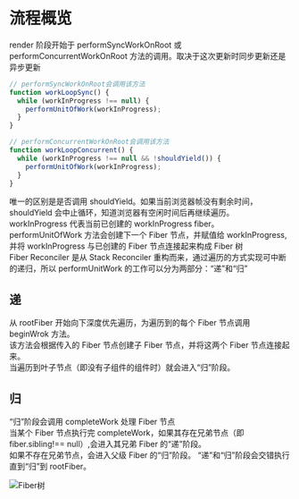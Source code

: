 # 流程概览

render 阶段开始于 performSyncWorkOnRoot 或 performConcurrentWorkOnRoot 方法的调用。取决于这次更新时同步更新还是异步更新

```javascript
// performSyncWorkOnRoot会调用该方法
function workLoopSync() {
  while (workInProgress !== null) {
    performUnitOfWork(workInProgress);
  }
}

// performConcurrentWorkOnRoot会调用该方法
function workLoopConcurrent() {
  while (workInProgress !== null && !shouldYield()) {
    performUnitOfWork(workInProgress);
  }
}
```

唯一的区别是是否调用 shouldYield。如果当前浏览器帧没有剩余时间，shouldYield 会中止循环，知道浏览器有空闲时间后再继续遍历。  
workInProgress 代表当前已创建的 workInProgress fiber。  
performUnitOfWork 方法会创建下一个 Fiber 节点，并赋值给 workInProgress,并将 workInProgress 与已创建的 Fiber 节点连接起来构成 Fiber 树  
Fiber Reconciler 是从 Stack Reconciler 重构而来，通过遍历的方式实现可中断的递归，所以 performUnitWork 的工作可以分为两部分：“递”和“归”

## 递

从 rootFiber 开始向下深度优先遍历，为遍历到的每个 Fiber 节点调用 beginWrok 方法。  
该方法会根据传入的 Fiber 节点创建子 Fiber 节点，并将这两个 Fiber 节点连接起来。  
当遍历到叶子节点（即没有子组件的组件时）就会进入“归”阶段。

## 归

“归”阶段会调用 completeWork 处理 Fiber 节点  
当某个 Fiber 节点执行完 completeWork，如果其存在兄弟节点（即 fiber.sibling!== null）,会进入其兄弟 Fiber 的“递”阶段。  
如果不存在兄弟节点，会进入父级 Fiber 的“归”阶段。
“递”和“归”阶段会交错执行直到“归”到 rootFiber。

![Fiber树](../../resource/blogs/images/Fiber架构的实现原理/fiber架构实例.png)
